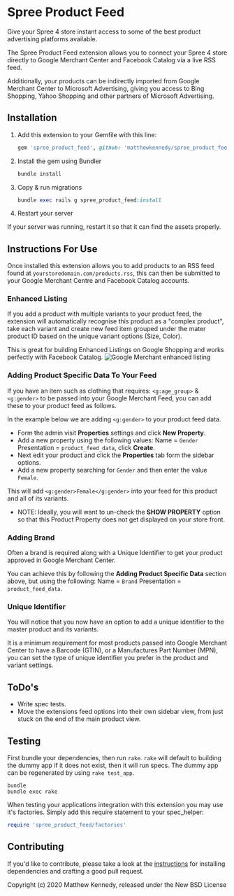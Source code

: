 # Spree Product Feed

Give your Spree 4 store instant access to some of the best product advertising platforms available.

The Spree Product Feed extension allows you to connect your Spree 4 store directly to Google Merchant Center and Facebook Catalog via a live RSS feed.

Additionally, your products can be indirectly imported from Google Merchant Center to Microsoft Advertising, giving you access to Bing Shopping, Yahoo Shopping and other partners of Microsoft Advertising.

## Installation

1. Add this extension to your Gemfile with this line:

    ```ruby
    gem 'spree_product_feed', github: 'matthewkennedy/spree_product_feed'
    ```

2. Install the gem using Bundler

    ```ruby
    bundle install
    ```

3. Copy & run migrations

    ```ruby
    bundle exec rails g spree_product_feed:install
    ```

4. Restart your server

  If your server was running, restart it so that it can find the assets properly.

## Instructions For Use

Once installed this extension allows you to add products to an RSS feed found at ```yourstoredomain.com/products.rss```, this can then be submitted to your Google Merchant Centre and Facebook Catalog accounts.


### Enhanced Listing

If you add a product with multiple variants to your product feed, the extension will automatically recognise this product as a "complex product", take each variant and create new feed item grouped under the mater product ID based on the unique variant options (Size, Color).

This is great for building Enhanced Listings on Google Shopping and works perfectly with Facebook Catalog.
![Google Merchant enhanced listing](https://lh3.googleusercontent.com/U52jfORqQSkO57TyGLFqdln08B7GnGYm5h0tyg91HxsN-4JoX7g2WR8CePG79udqEym1=w895)

### Adding Product Specific Data To Your Feed
If you have an item such as clothing that requires: ```<g:age_group>``` & ```<g:gender>``` to be passed into your Google Merchant Feed, you can add these to your product feed as follows.

In the example below we are adding ```<g:gender>``` to your product feed data.
- Form the admin visit **Properties** settings and click **New Property**.
- Add a new property using the following values: Name = ```Gender``` Presentation = ```product_feed_data```, click **Create**.
- Next edit your product and click the **Properties** tab form the sidebar options.
- Add a new property searching for ```Gender``` and then enter the value ```Female```.


This will add ```<g:gender>Female</g:gender>``` into your feed for this product and all of its variants.

- NOTE: Ideally, you will want to un-check the **SHOW PROPERTY** option so that this Product Property does not get displayed on your store front.

### Adding Brand
Often a brand is required along with a Unique Identifier to get your product approved in Google Merchant Center.

You can achieve this by following the **Adding Product Specific Data** section above, but using the following: Name = ```Brand``` Presentation = ```product_feed_data```.

### Unique Identifier
You will notice that you now have an option to add a unique identifier to the master product and its variants.

It is a minimum requirement for most products passed into Google Merchant Center to have a Barcode (GTIN), or a Manufactures Part Number (MPN), you can set the type of unique identifier you prefer in the product and variant settings.

## ToDo's
- Write spec tests.
- Move the extensions feed options into their own sidebar view, from just stuck on the end of the main product view.

## Testing

First bundle your dependencies, then run `rake`. `rake` will default to building the dummy app if it does not exist, then it will run specs. The dummy app can be regenerated by using `rake test_app`.

```shell
bundle
bundle exec rake
```

When testing your applications integration with this extension you may use it's factories.
Simply add this require statement to your spec_helper:

```ruby
require 'spree_product_feed/factories'
```

## Contributing

If you'd like to contribute, please take a look at the
[instructions](CONTRIBUTING.md) for installing dependencies and crafting a good
pull request.

Copyright (c) 2020 Matthew Kennedy, released under the New BSD License
